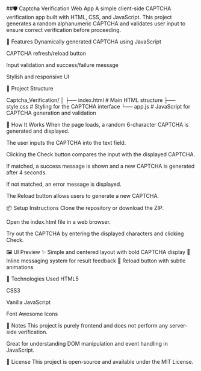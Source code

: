 ##🛡️ Captcha Verification Web App
A simple client-side CAPTCHA verification app built with HTML, CSS, and JavaScript. This project generates a random alphanumeric CAPTCHA and validates user input to ensure correct verification before proceeding.

🚀 Features
Dynamically generated CAPTCHA using JavaScript

CAPTCHA refresh/reload button

Input validation and success/failure message

Stylish and responsive UI

📁 Project Structure

Captcha_Verification/
│
├── index.html        # Main HTML structure
├── style.css         # Styling for the CAPTCHA interface
└── app.js            # JavaScript for CAPTCHA generation and validation


🔧 How It Works
When the page loads, a random 6-character CAPTCHA is generated and displayed.

The user inputs the CAPTCHA into the text field.

Clicking the Check button compares the input with the displayed CAPTCHA.

If matched, a success message is shown and a new CAPTCHA is generated after 4 seconds.

If not matched, an error message is displayed.

The Reload button allows users to generate a new CAPTCHA.


📦 Setup Instructions
Clone the repository or download the ZIP.

Open the index.html file in a web browser.

Try out the CAPTCHA by entering the displayed characters and clicking Check.


🖼️ UI Preview
✨ Simple and centered layout with bold CAPTCHA display
💬 Inline messaging system for result feedback
🔁 Reload button with subtle animations

🧠 Technologies Used
HTML5

CSS3

Vanilla JavaScript

Font Awesome Icons

📌 Notes
This project is purely frontend and does not perform any server-side verification.

Great for understanding DOM manipulation and event handling in JavaScript.

📜 License
This project is open-source and available under the MIT License.

